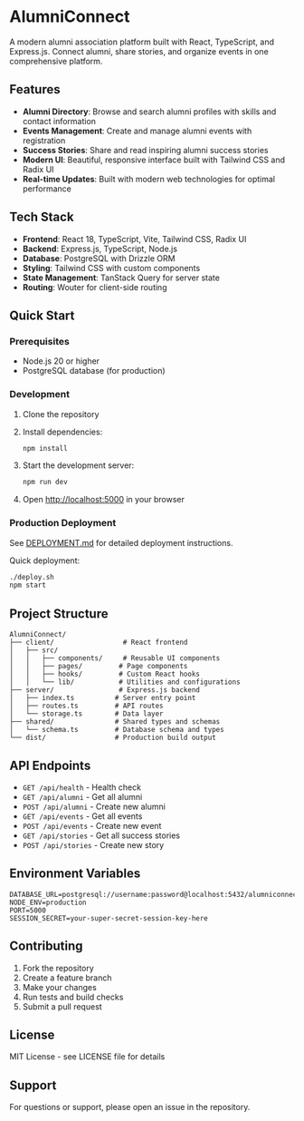# AlumniConnect

A modern alumni association platform built with React, TypeScript, and Express.js. Connect alumni, share stories, and organize events in one comprehensive platform.

## Features

- **Alumni Directory**: Browse and search alumni profiles with skills and contact information
- **Events Management**: Create and manage alumni events with registration
- **Success Stories**: Share and read inspiring alumni success stories
- **Modern UI**: Beautiful, responsive interface built with Tailwind CSS and Radix UI
- **Real-time Updates**: Built with modern web technologies for optimal performance

## Tech Stack

- **Frontend**: React 18, TypeScript, Vite, Tailwind CSS, Radix UI
- **Backend**: Express.js, TypeScript, Node.js
- **Database**: PostgreSQL with Drizzle ORM
- **Styling**: Tailwind CSS with custom components
- **State Management**: TanStack Query for server state
- **Routing**: Wouter for client-side routing

## Quick Start

### Prerequisites

- Node.js 20 or higher
- PostgreSQL database (for production)

### Development

1. Clone the repository
2. Install dependencies:
   ```bash
   npm install
   ```

3. Start the development server:
   ```bash
   npm run dev
   ```

4. Open [http://localhost:5000](http://localhost:5000) in your browser

### Production Deployment

See [DEPLOYMENT.md](./DEPLOYMENT.md) for detailed deployment instructions.

Quick deployment:
```bash
./deploy.sh
npm start
```

## Project Structure

```
AlumniConnect/
├── client/                 # React frontend
│   ├── src/
│   │   ├── components/     # Reusable UI components
│   │   ├── pages/         # Page components
│   │   ├── hooks/         # Custom React hooks
│   │   └── lib/           # Utilities and configurations
├── server/                # Express.js backend
│   ├── index.ts          # Server entry point
│   ├── routes.ts         # API routes
│   └── storage.ts        # Data layer
├── shared/               # Shared types and schemas
│   └── schema.ts         # Database schema and types
└── dist/                 # Production build output
```

## API Endpoints

- `GET /api/health` - Health check
- `GET /api/alumni` - Get all alumni
- `POST /api/alumni` - Create new alumni
- `GET /api/events` - Get all events
- `POST /api/events` - Create new event
- `GET /api/stories` - Get all success stories
- `POST /api/stories` - Create new story

## Environment Variables

```env
DATABASE_URL=postgresql://username:password@localhost:5432/alumniconnect
NODE_ENV=production
PORT=5000
SESSION_SECRET=your-super-secret-session-key-here
```

## Contributing

1. Fork the repository
2. Create a feature branch
3. Make your changes
4. Run tests and build checks
5. Submit a pull request

## License

MIT License - see LICENSE file for details

## Support

For questions or support, please open an issue in the repository.
